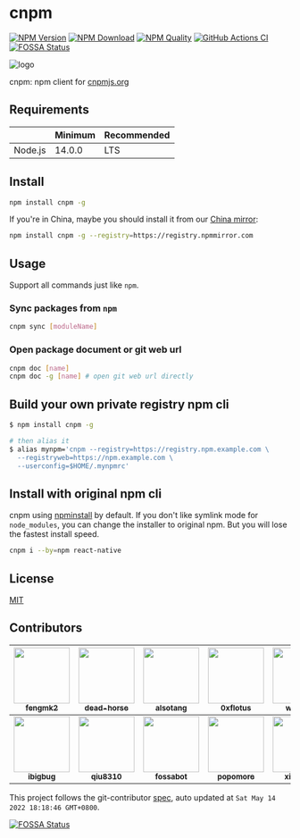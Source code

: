 # cnpm

[![NPM Version](https://img.shields.io/npm/v/cnpm.svg?style=flat-square)](https://npmjs.com/package/cnpm)
[![NPM Download](https://img.shields.io/npm/dm/cnpm.svg?style=flat-square)](https://npmjs.com/package/cnpm)
[![NPM Quality](http://npm.packagequality.com/shield/cnpm.svg?style=flat-square)](http://packagequality.com/#?package=cnpm)
[![GitHub Actions CI](https://github.com/cnpm/cnpm/actions/workflows/nodejs.yml/badge.svg?style=flat-square)](https://github.com/cnpm/cnpm/actions/workflows/nodejs.yml)
[![FOSSA Status](https://app.fossa.com/api/projects/git%2Bgithub.com%2Fcnpm%2Fcnpm.svg?type=shield)](https://app.fossa.com/projects/git%2Bgithub.com%2Fcnpm%2Fcnpm?ref=badge_shield)

![logo](https://raw.github.com/cnpm/cnpmjs.org/master/logo.png)

cnpm: npm client for [cnpmjs.org](https://cnpmjs.org)

## Requirements

|         | Minimum | Recommended |
|---------|---------|-------------|
| Node.js | 14.0.0  | LTS         |

## Install

```bash
npm install cnpm -g
```

If you're in China, maybe you should install it from our [China mirror](https://registry.npmmirror.com):

```bash
npm install cnpm -g --registry=https://registry.npmmirror.com
```

## Usage

Support all commands just like `npm`.

### Sync packages from `npm`

```bash
cnpm sync [moduleName]
```

### Open package document or git web url

```bash
cnpm doc [name]
cnpm doc -g [name] # open git web url directly
```

## Build your own private registry npm cli

```bash
$ npm install cnpm -g

# then alias it
$ alias mynpm='cnpm --registry=https://registry.npm.example.com \
  --registryweb=https://npm.example.com \
  --userconfig=$HOME/.mynpmrc'
```

## Install with original npm cli

cnpm using [npminstall](https://github.com/cnpm/npminstall) by default.
If you don't like symlink mode for `node_modules`, you can change the installer to original npm.
But you will lose the fastest install speed.

```bash
cnpm i --by=npm react-native
```

## License

[MIT](LICENSE.txt)

<!-- GITCONTRIBUTOR_START -->

## Contributors

|[<img src="https://avatars.githubusercontent.com/u/156269?v=4" width="100px;"/><br/><sub><b>fengmk2</b></sub>](https://github.com/fengmk2)<br/>|[<img src="https://avatars.githubusercontent.com/u/985607?v=4" width="100px;"/><br/><sub><b>dead-horse</b></sub>](https://github.com/dead-horse)<br/>|[<img src="https://avatars.githubusercontent.com/u/1147375?v=4" width="100px;"/><br/><sub><b>alsotang</b></sub>](https://github.com/alsotang)<br/>|[<img src="https://avatars.githubusercontent.com/u/26602940?v=4" width="100px;"/><br/><sub><b>0xflotus</b></sub>](https://github.com/0xflotus)<br/>|[<img src="https://avatars.githubusercontent.com/u/114114?v=4" width="100px;"/><br/><sub><b>weakish</b></sub>](https://github.com/weakish)<br/>|[<img src="https://avatars.githubusercontent.com/u/4635838?v=4" width="100px;"/><br/><sub><b>gemwuu</b></sub>](https://github.com/gemwuu)<br/>|
| :---: | :---: | :---: | :---: | :---: | :---: |
[<img src="https://avatars.githubusercontent.com/u/543405?v=4" width="100px;"/><br/><sub><b>ibigbug</b></sub>](https://github.com/ibigbug)<br/>|[<img src="https://avatars.githubusercontent.com/u/1094697?v=4" width="100px;"/><br/><sub><b>qiu8310</b></sub>](https://github.com/qiu8310)<br/>|[<img src="https://avatars.githubusercontent.com/u/29791463?v=4" width="100px;"/><br/><sub><b>fossabot</b></sub>](https://github.com/fossabot)<br/>|[<img src="https://avatars.githubusercontent.com/u/360661?v=4" width="100px;"/><br/><sub><b>popomore</b></sub>](https://github.com/popomore)<br/>|[<img src="https://avatars.githubusercontent.com/u/955484?v=4" width="100px;"/><br/><sub><b>xieren58</b></sub>](https://github.com/xieren58)<br/>

This project follows the git-contributor [spec](https://github.com/xudafeng/git-contributor), auto updated at `Sat May 14 2022 18:18:46 GMT+0800`.

<!-- GITCONTRIBUTOR_END -->

[![FOSSA Status](https://app.fossa.com/api/projects/git%2Bgithub.com%2Fcnpm%2Fcnpm.svg?type=large)](https://app.fossa.com/projects/git%2Bgithub.com%2Fcnpm%2Fcnpm?ref=badge_large)
